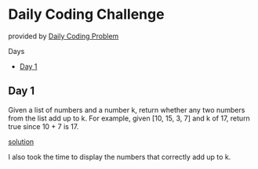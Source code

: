 # Daily Coding Challenge

provided by [Daily Coding Problem](https://www.dailycodingproblem.com/)

Days

- [Day 1](#day1)

<a name="day1"></a>

## Day 1

Given a list of numbers and a number k, return whether any two numbers from the list add up to k.
For example, given [10, 15, 3, 7] and k of 17, return true since 10 + 7 is 17.

[solution](https://github.com/Jbenav200/daily-coding-challenge/blob/master/Day%201/challenge1.py)

I also took the time to display the numbers that correctly add up to k.
